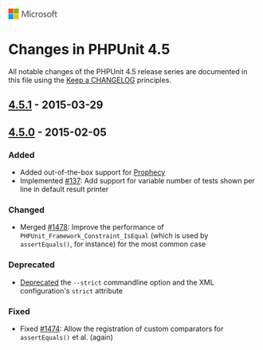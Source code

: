 ![](./media/solutions-microsoft-logo-small.png)
# Changes in PHPUnit 4.5

All notable changes of the PHPUnit 4.5 release series are documented in this file using the [Keep a CHANGELOG](http://keepachangelog.com/) principles.

## [4.5.1] - 2015-03-29

## [4.5.0] - 2015-02-05

### Added

* Added out-of-the-box support for [Prophecy](https://github.com/phpspec/prophecy)
* Implemented [#137](https://github.com/sebastianbergmann/phpunit/issues/137): Add support for variable number of tests shown per line in default result printer

### Changed

* Merged [#1478](https://github.com/sebastianbergmann/phpunit/issues/1478): Improve the performance of `PHPUnit_Framework_Constraint_IsEqual` (which is used by `assertEquals()`, for instance) for the most common case

### Deprecated

* [Deprecated](https://github.com/sebastianbergmann/phpunit/commit/7abe7796f77b13fdf3cfc506fb987d6c2ab477f5) the `--strict` commandline option and the XML configuration's `strict` attribute

### Fixed

* Fixed [#1474](https://github.com/sebastianbergmann/phpunit/issues/1474): Allow the registration of custom comparators for `assertEquals()` et al. (again)

[4.5.1]: https://github.com/sebastianbergmann/phpunit/compare/4.5.0...4.5.1
[4.5.0]: https://github.com/sebastianbergmann/phpunit/compare/4.4...4.5.0

